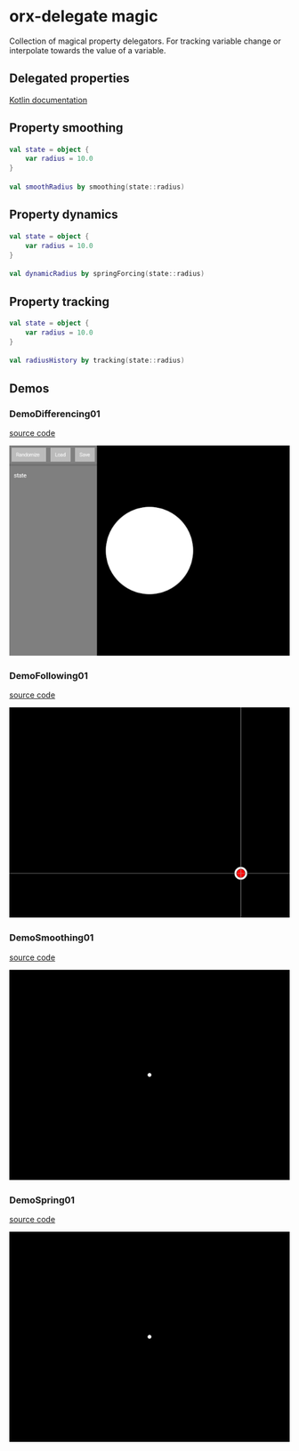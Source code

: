 # orx-delegate magic

Collection of magical property delegators. For tracking variable change or
interpolate towards the value of a variable.

## Delegated properties

[Kotlin documentation](https://kotlinlang.org/docs/delegated-properties.html)

## Property smoothing

```kotlin
val state = object {
    var radius = 10.0
}

val smoothRadius by smoothing(state::radius)
```

## Property dynamics

```kotlin
val state = object {
    var radius = 10.0
}

val dynamicRadius by springForcing(state::radius)
```

## Property tracking

```kotlin
val state = object {
    var radius = 10.0
}

val radiusHistory by tracking(state::radius)
```

<!-- __demos__ -->

## Demos

### DemoDifferencing01

[source code](src/jvmDemo/kotlin/DemoDifferencing01.kt)

![DemoDifferencing01Kt](https://raw.githubusercontent.com/openrndr/orx/media/orx-delegate-magic/images/DemoDifferencing01Kt.png)

### DemoFollowing01

[source code](src/jvmDemo/kotlin/DemoFollowing01.kt)

![DemoFollowing01Kt](https://raw.githubusercontent.com/openrndr/orx/media/orx-delegate-magic/images/DemoFollowing01Kt.png)

### DemoSmoothing01

[source code](src/jvmDemo/kotlin/DemoSmoothing01.kt)

![DemoSmoothing01Kt](https://raw.githubusercontent.com/openrndr/orx/media/orx-delegate-magic/images/DemoSmoothing01Kt.png)

### DemoSpring01

[source code](src/jvmDemo/kotlin/DemoSpring01.kt)

![DemoSpring01Kt](https://raw.githubusercontent.com/openrndr/orx/media/orx-delegate-magic/images/DemoSpring01Kt.png)
